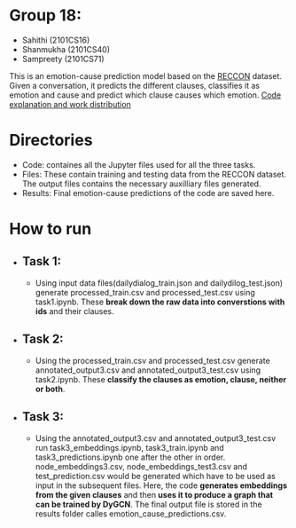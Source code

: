 # Group 18:
- Sahithi (2101CS16)
- Shanmukha (2101CS40)
- Sampreety (2101CS71)

This is an emotion-cause prediction model based on the [RECCON](https://github.com/declare-lab/RECCON) dataset. Given a conversation, it predicts the different clauses, classifies it as emotion and cause and predict which clause causes which emotion.
[Code explanation and work distribution](https://docs.google.com/document/d/1Bl2ZmMzaWTTJcmmgHuHSRPaB1WfIAHjRFZ-xuo3cjEM/edit?usp=sharing)


# Directories 
- Code: containes all the Jupyter files used for all the three tasks.
- Files: These contain training and testing data from the RECCON dataset. The output files contains the necessary auxilliary files generated.
- Results: Final emotion-cause predictions of the code are saved here.

# How to run
- ## Task 1:
  - Using input data files(dailydialog_train.json and dailydilog_test.json) generate processed_train.csv and processed_test.csv using task1.ipynb. These **break down the raw data into converstions with ids** and their clauses.
- ## Task 2:
  - Using the processed_train.csv and processed_test.csv generate annotated_output3.csv and annotated_output3_test.csv using task2.ipynb. These **classify the clauses as emotion, clause, neither or both**.
- ## Task 3:
  -   Using the annotated_output3.csv and annotated_output3_test.csv run task3_embeddings.ipynb, task3_train.ipynb and task3_predictions.ipynb one after the other in order. node_embeddings3.csv, node_embeddings_test3.csv and test_prediction.csv would be generated which have to be used as input in the subsequent files. Here, the code **generates embeddings from the given clauses** and then **uses it to produce a graph that can be trained by DyGCN**. The final output file is stored in the results folder calles emotion_cause_predictions.csv.

